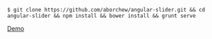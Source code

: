 `$ git clone https://github.com/aborchew/angular-slider.git && cd angular-slider && npm install && bower install && grunt serve`

[Demo](http://aborchew.github.io/angular-slider/)
